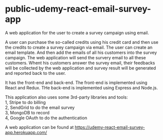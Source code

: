 # public-udemy-react-email-survey-app
A web application for the user to create a survey campaign using email.

A user can purchase the so-called credits using his credit card and then use the credits to create a survey campaign via email. The user can create an email template. And then add the emails of all his customers into the survey campaign. The web application will send the survery email to all these customers. Whent his customers answer the survey email, their feedbacks will be collected by the web application and survey result will be generated and reported back to the user.

It has the front-end and back-end. The front-end is implemented using React and Redux. THe back-end is implemented using Express and Node.js.

This application also uses some 3rd-party libraries and tools:<br>
1, Stripe to do billing<br>
2, SendGrid to do the email survey<br>
3, MongoDB to record<br>
4, Google OAuth to do the authentication<br>

A web application can be found at https://udemy-react-email-survey-app.herokuapp.com/
